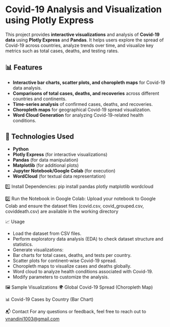 # Covid-19 Analysis and Visualization using Plotly Express

This project provides **interactive visualizations** and analysis of **Covid-19 data** using **Plotly Express** and **Pandas**. It helps users explore the spread of Covid-19 across countries, analyze trends over time, and visualize key metrics such as total cases, deaths, and testing rates.

## 📊 Features
- **Interactive bar charts, scatter plots, and choropleth maps** for Covid-19 data analysis.
- **Comparisons of total cases, deaths, and recoveries** across different countries and continents.
- **Time-series analysis** of confirmed cases, deaths, and recoveries.
- **Choropleth maps** for geographical Covid-19 spread visualization.
- **Word Cloud Generation** for analyzing Covid-19-related health conditions.

## 🔧 Technologies Used
- **Python**
- **Plotly Express** (for interactive visualizations)
- **Pandas** (for data manipulation)
- **Matplotlib** (for additional plots)
- **Jupyter Notebook/Google Colab** (for execution)
- **WordCloud** (for textual data representation)

1️⃣ Install Dependencies:
pip install pandas plotly matplotlib wordcloud

2️⃣ Run the Notebook in Google Colab:
Upload your notebook to Google Colab and ensure the dataset files (covid.csv, covid_grouped.csv, coviddeath.csv) are available in the working directory


📈 Usage
* Load the dataset from CSV files.
* Perform exploratory data analysis (EDA) to check dataset structure and statistics.
* Generate visualizations:
* Bar charts for total cases, deaths, and tests per country.
* Scatter plots for continent-wise Covid-19 spread.
* Choropleth maps to visualize cases and deaths globally.
* Word cloud to analyze health conditions associated with Covid-19.
* Modify parameters to customize the analysis.

 🖼 Sample Visualizations
🌍 Global Covid-19 Spread (Choropleth Map)

📊 Covid-19 Cases by Country (Bar Chart)


📬 Contact
For any questions or feedback, feel free to reach out to vnandini1003@gmail.com



